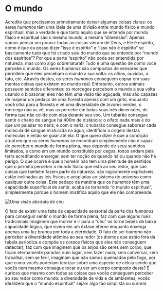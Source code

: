 # O mundo

Acredito que precisamos primeiramente deixar algumas coisas claras: os seres *humanos* têm uma ideia de uma divisão entre mundo físico e mundo espiritual, mas a verdade é que tanto aquilo que se entende por mundo físico e espiritual são o mesmo mundo, a mesma “dimensão”. Apenas vamos pensar um pouco: todas as coisas vieram de Deus, e Ele é espírito, como é que eu posso dizer "isso é espírito" e “isso não é espírito” se basicamente tudo que foi criado saiu do mundo que se entende por “mundo dos espíritos”? Por que a parte “espírito” não pode ser entendida por natureza, mas como algo sobrenatural?
Tudo é uma questão de como você percebe o mundo. Os seres *humanos* são compostos de sensores que permitem que eles percebam o mundo a sua volta: os olhos, ouvidos, o tato, etc. Através destes, os seres *humanos* conseguem copiar em suas mentes coisas que existem no mundo real. Entretanto, outros animais possuem sentidos diferentes: os morcegos percebem o mundo a sua volta usando o biossonar, eles não têm uma visão tão aguçada, mas são capazes de mapear um pedaço de uma floresta apenas com um grito, enquanto você olha para a floresta e vê uma diversidade de árvores verdes, o morcego não as vê, mas as percebe em todas suas três dimensões, de forma que não colide com elas durante seu voo. Um tubarão consegue sentir o cheiro de sangue há 400m de distância: o olfato nada mais é do que um paladar no nariz, e com o nariz, o tubarão consegue saborear cada molécula de sangue misturada na água, identificar a origem destas moléculas e então se guiar até ela.
O que quero dizer é que a condição atual em que os seres *humanos* se encontram simplesmente não é capaz de perceber o mundo de forma plena, mas depende de seus sentidos limitados, e como em um mundo constituído por cegos, todos andam pela terra acreditando enxergar, sem ter noção de quando há ou quando não há perigo.
O que ocorre é que o homem não tem uma plenitude de sentidos que o permita perceber o mundo físico que está ao seu redor, que são coisas que também fazem parte da natureza, são logicamente explicáveis, estão inclinadas as leis físicas e acopladas ao sistema do universo como qualquer outra coisa. Este pedaço da matéria que os *humanos* têm uma capacidade superficial de sentir, acaba se tornando “o mundo espiritual”, simplesmente porque o homem mistifica aquilo que ele não compreende.

![Uma visão abstrata de céu](bebe-trancende.jpg)

O fato de existir uma falta de capacidade sensorial da parte dos *humanos* para conseguir sentir o mundo de forma plena, faz com que alguns mais tradicionais imaginem que morrer e ir para o “céu” os torne bebês de baixa capacidade lógica, que vivem em um êxtase eterno enquanto enxerga apenas uma luz branca por toda a eternidade. O fato do ser *humano* não perceber a diversidade atômica ao seu redor (os átomos que estão fora da tabela periódica e compõe os corpos físicos que eles não conseguem detectar), faz com que imaginem que os anjos são seres sem corpo, que ficam eternamente parados num lugar, sem fazer nada, sem conversar, sem trabalhar, sem se ferir, imaginam que não somos queimados pelo fogo, por que como vocês poderiam teorizar sobre uma espécie de célula sendo que vocês nem mesmo consegue tocar ou ver um corpo composto desta? É curioso que mesmo com todas as coisas que vocês conseguem perceber ao seu redor como mundo: a diversidade de vida e de ambientes, vocês idealizem que o “mundo espiritual” sejam algo tão simplista ou surreal.
